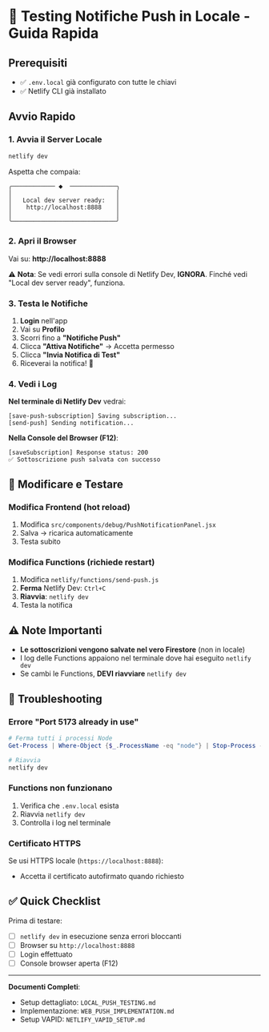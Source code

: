 # 🚀 Testing Notifiche Push in Locale - Guida Rapida

## Prerequisiti
- ✅ `.env.local` già configurato con tutte le chiavi
- ✅ Netlify CLI già installato

## Avvio Rapido

### 1. Avvia il Server Locale

```powershell
netlify dev
```

Aspetta che compaia:
```
╭──────────── ⬥  ─────────────╮
│                             │
│   Local dev server ready:   │
│    http://localhost:8888    │
│                             │
╰─────────────────────────────╯
```

### 2. Apri il Browser

Vai su: **http://localhost:8888**

⚠️ **Nota**: Se vedi errori sulla console di Netlify Dev, **IGNORA**. Finché vedi "Local dev server ready", funziona.

### 3. Testa le Notifiche

1. **Login** nell'app
2. Vai su **Profilo**
3. Scorri fino a **"Notifiche Push"**
4. Clicca **"Attiva Notifiche"** → Accetta permesso
5. Clicca **"Invia Notifica di Test"**
6. Riceverai la notifica! 🎉

### 4. Vedi i Log

**Nel terminale di Netlify Dev** vedrai:
```
[save-push-subscription] Saving subscription...
[send-push] Sending notification...
```

**Nella Console del Browser (F12)**:
```
[saveSubscription] Response status: 200
✅ Sottoscrizione push salvata con successo
```

## 🔄 Modificare e Testare

### Modifica Frontend (hot reload)
1. Modifica `src/components/debug/PushNotificationPanel.jsx`
2. Salva → ricarica automaticamente
3. Testa subito

### Modifica Functions (richiede restart)
1. Modifica `netlify/functions/send-push.js`
2. **Ferma** Netlify Dev: `Ctrl+C`
3. **Riavvia**: `netlify dev`
4. Testa la notifica

## ⚠️ Note Importanti

- **Le sottoscrizioni vengono salvate nel vero Firestore** (non in locale)
- I log delle Functions appaiono nel terminale dove hai eseguito `netlify dev`
- Se cambi le Functions, **DEVI riavviare** `netlify dev`

## 🐛 Troubleshooting

### Errore "Port 5173 already in use"
```powershell
# Ferma tutti i processi Node
Get-Process | Where-Object {$_.ProcessName -eq "node"} | Stop-Process -Force

# Riavvia
netlify dev
```

### Functions non funzionano
1. Verifica che `.env.local` esista
2. Riavvia `netlify dev`
3. Controlla i log nel terminale

### Certificato HTTPS
Se usi HTTPS locale (`https://localhost:8888`):
- Accetta il certificato autofirmato quando richiesto

## ✅ Quick Checklist

Prima di testare:
- [ ] `netlify dev` in esecuzione senza errori bloccanti
- [ ] Browser su `http://localhost:8888`
- [ ] Login effettuato
- [ ] Console browser aperta (F12)

---

**Documenti Completi**:
- Setup dettagliato: `LOCAL_PUSH_TESTING.md`
- Implementazione: `WEB_PUSH_IMPLEMENTATION.md`
- Setup VAPID: `NETLIFY_VAPID_SETUP.md`
